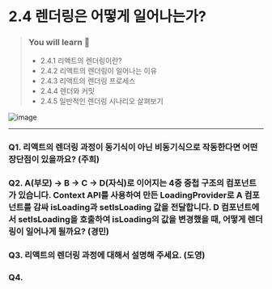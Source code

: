 # 2.4 렌더링은 어떻게 일어나는가?

> ### You will learn 🌲
>- 2.4.1 리액트의 렌더링이란?
>- 2.4.2 리액트의 렌더링이 일어나는 이유
>- 2.4.3 리액트의 렌더링 프로세스
>- 2.4.4 렌더와 커밋
>- 2.4.5 일반적인 렌더링 시나리오 살펴보기

![image](https://github.com/Jungle-JavaScript-Study/react-deep-dive/assets/82787570/a48acba3-7530-419a-806b-587993a16a90)

---

### Q1. 리액트의 렌더링 과정이 동기식이 아닌 비동기식으로 작동한다면 어떤 장단점이 있을까요? (주희)

### Q2. A(부모) -> B -> C -> D(자식)로 이어지는 4중 중첩 구조의 컴포넌트가 있습니다. Context API를 사용하여 만든 LoadingProvider로 A 컴포넌트를 감싸 isLoading과 setIsLoading 값을 전달합니다. D 컴포넌트에서 setIsLoading을 호출하여 isLoading의 값을 변경했을 때, 어떻게 렌더링이 일어나게 될까요? (경민)

### Q3. 리액트의 렌더링 과정에 대해서 설명해 주세요. (도영)

### Q4.
